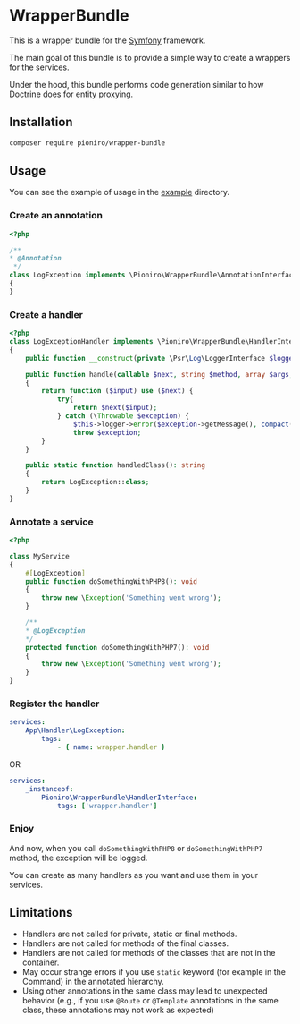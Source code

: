 WrapperBundle
=====
This is a wrapper bundle for the [Symfony](https://symfony.com) framework.

The main goal of this bundle is to provide a simple way to create a wrappers for the services.

Under the hood, this bundle performs code generation similar to how Doctrine does for entity proxying.

## Installation
```bash
composer require pioniro/wrapper-bundle
```

## Usage

You can see the example of usage in the [example](example) directory.

### Create an annotation
```php
<?php

/**
* @Annotation
 */
class LogException implements \Pioniro\WrapperBundle\AnnotationInterface
{
}
```

### Create a handler
```php
<?php
class LogExceptionHandler implements \Pioniro\WrapperBundle\HandlerInterface
{
    public function __construct(private \Psr\Log\LoggerInterface $logger) {}

    public function handle(callable $next, string $method, array $args, AnnotationInterface $annotation): callable
    {
        return function ($input) use ($next) {
            try{
                return $next($input);
            } catch (\Throwable $exception) {
                $this->logger->error($exception->getMessage(), compact('exception'));
                throw $exception;
        }
    }

    public static function handledClass(): string
    {
        return LogException::class;
    }
}
```

### Annotate a service
```php
<?php

class MyService
{
    #[LogException]
    public function doSomethingWithPHP8(): void
    {
        throw new \Exception('Something went wrong');
    }

    /**
    * @LogException
    */
    protected function doSomethingWithPHP7(): void
    {
        throw new \Exception('Something went wrong');
    }
}
```

### Register the handler
```yaml
services:
    App\Handler\LogException:
        tags:
            - { name: wrapper.handler }
```
OR
```yaml
services:
    _instanceof:
        Pioniro\WrapperBundle\HandlerInterface:
            tags: ['wrapper.handler']
```


### Enjoy

And now, when you call `doSomethingWithPHP8` or `doSomethingWithPHP7` method, the exception will be logged.

You can create as many handlers as you want and use them in your services.

## Limitations

- Handlers are not called for private, static or final methods.
- Handlers are not called for methods of the final classes.
- Handlers are not called for methods of the classes that are not in the container.
- May occur strange errors if you use `static` keyword (for example in the Command) in the annotated hierarchy.
- Using other annotations in the same class may lead to unexpected behavior (e.g., if you use `@Route` or `@Template` annotations in the same class, these annotations may not work as expected)